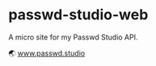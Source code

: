 # passwd-studio-web
A micro site for my Passwd Studio API.

:earth_asia: <a href="https://www.passwd.studio">www.passwd.studio</a>
